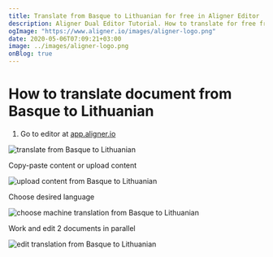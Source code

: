 ```yaml
---
title: Translate from Basque to Lithuanian for free in Aligner Editor
description: Aligner Dual Editor Tutorial. How to translate for free from Basque to Lithuanian. Aligner is multilingual document management platform. 
ogImage: "https://www.aligner.io/images/aligner-logo.png"
date: 2020-05-06T07:09:21+03:00
image: ../images/aligner-logo.png
onBlog: true
---
```


# How to translate document from Basque to Lithuanian

1. Go to editor at [app.aligner.io](https://app.aligner.io "Aligner App web page")

![translate from Basque to Lithuanian](../aligner-blank-editor.png "translate from Basque to Lithuanian")

Copy-paste content or upload content

![upload content from Basque to Lithuanian](../aligner-uploaded-document.png "upload content from Basque to Lithuanian")

Choose desired language

![choose machine translation from Basque to Lithuanian](../aligner-language-dropdown.png "choose machine translation from Basque to Lithuanian")

Work and edit 2 documents in parallel

![edit translation from Basque to Lithuanian](../aligner-double-sitded-editor.png "edit translation from Basque to Lithuanian")

